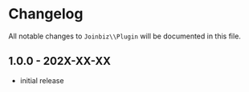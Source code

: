 # Changelog

All notable changes to `Joinbiz\\Plugin` will be documented in this file.

## 1.0.0 - 202X-XX-XX

- initial release
